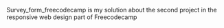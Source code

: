 Survey_form_freecodecamp is my solution about the second project in the responsive web design part of Freecodecamp
